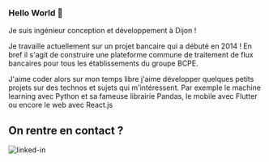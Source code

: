 ### Hello World 👋
Je suis ingénieur conception et développement à Dijon !

Je travaille actuellement sur un projet bancaire qui a débuté en 2014 ! 
En bref il s'agit de construire une plateforme commune de traitement de flux bancaires pour tous les établissements du groupe BCPE.

J'aime coder alors sur mon temps libre j'aime développer quelques petits projets sur des technos et sujets qui m'intéressent. Par exemple le machine learning avec Python et sa fameuse librairie Pandas, le mobile avec Flutter ou encore le web avec React.js

## On rentre en contact ?
[<img align="left" alt="linked-in" src="https://img.shields.io/badge/linkedin-%230077B5.svg?&style=for-the-badge&logo=linkedin&logoColor=white" />](https://www.linkedin.com/in/benjamin-latger/)
<br>
